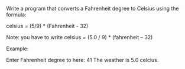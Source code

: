 Write a program that converts a Fahrenheit degree to Celsius using the formula:

celsius = (5/9) * (Fahrenheit - 32)

Note: you have to write
    celsius = (5.0 / 9) * (fahrenheit – 32)

Example:

Enter Fahrenheit degree to here: 41 
The weather is 5.0 celcius.
